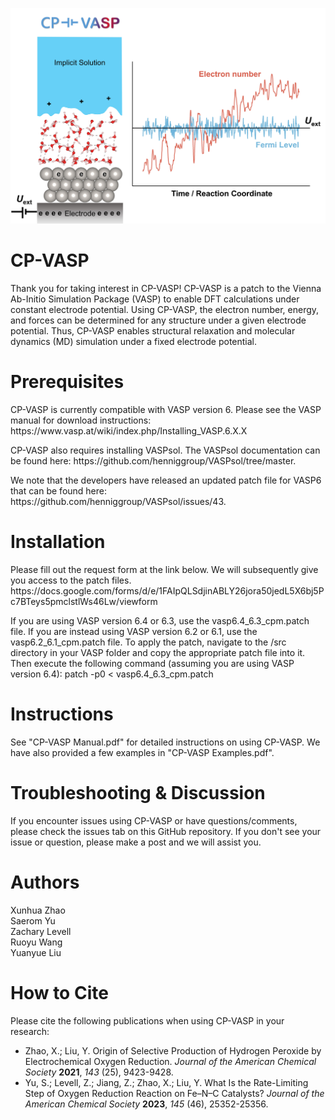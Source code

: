 ![CP-VASP image](https://github.com/yuanyue-liu-group/CP-VASP/blob/main/CP-VASP.jpg?raw=true)

# CP-VASP
<p>Thank you for taking interest in CP-VASP! CP-VASP is a patch to the Vienna Ab-Initio Simulation Package (VASP) to enable DFT calculations under constant electrode potential. Using CP-VASP, the electron number, energy, and forces can be determined for any structure under a given electrode potential. Thus, CP-VASP enables structural relaxation and molecular dynamics (MD) simulation under a fixed electrode potential.</p>

# Prerequisites
<p>CP-VASP is currently compatible with VASP version 6. Please see the VASP manual for download instructions:  
    https://www.vasp.at/wiki/index.php/Installing_VASP.6.X.X</p>

<p>CP-VASP also requires installing VASPsol. The VASPsol documentation can be found here:  
    https://github.com/henniggroup/VASPsol/tree/master.</p>

<p>We note that the developers have released an updated patch file for VASP6 that can be found here:  <br>
    https://github.com/henniggroup/VASPsol/issues/43.</p>

# Installation
<p>Please fill out the request form at the link below. We will subsequently give you access to the patch files. <br>
    https://docs.google.com/forms/d/e/1FAIpQLSdjinABLY26jora50jedL5X6bj5Pc7BTeys5pmclstlWs46Lw/viewform </p>

<p>If you are using VASP version 6.4 or 6.3, use the vasp6.4_6.3_cpm.patch file. If you are instead using VASP version 6.2 or 6.1, use the vasp6.2_6.1_cpm.patch file. To apply the patch, navigate to the /src directory in your VASP folder and copy the appropriate patch file into it. Then execute the following command (assuming you are using VASP version 6.4):  
    patch -p0 < vasp6.4_6.3_cpm.patch </p>

# Instructions
<p>See "CP-VASP Manual.pdf" for detailed instructions on using CP-VASP. We have also provided a few examples in "CP-VASP Examples.pdf".</p>

# Troubleshooting & Discussion
<p> If you encounter issues using CP-VASP or have questions/comments, please check the issues tab on this GitHub repository. If you don't see your issue or question, please make a post and we will assist you. </p>

# Authors
<p>Xunhua Zhao<br>
    Saerom Yu<br>
    Zachary Levell<br>
    Ruoyu Wang<br>
    Yuanyue Liu</p>

# How to Cite
<p>Please cite the following publications when using CP-VASP in your research: <br>
<ul>
    <li>Zhao, X.; Liu, Y. Origin of Selective Production of Hydrogen Peroxide by Electrochemical Oxygen Reduction. <em>Journal of the American Chemical Society</em> <strong>2021</strong>, <em>143</em> (25), 9423-9428.</li>
    <li>Yu, S.; Levell, Z.; Jiang, Z.; Zhao, X.; Liu, Y. What Is the Rate-Limiting Step of Oxygen Reduction Reaction on Fe–N–C Catalysts? <em>Journal of the American Chemical Society</em> <strong>2023</strong>, <em>145</em> (46), 25352-25356.</li>
</ul></p>
